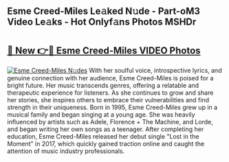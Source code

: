 ## Esme Creed-Miles Le𝚊ked N𝚞de - Part-oM3 Video Le𝚊ks - Hot Onlyf𝚊ns Photos MSHDr

# <h2><a href="http://ab17239.deff.icu/?id=Esme+Creed-Miles">🔗 New 👉🔴 Esme Creed-Miles VIDEO Photos</a></h2>

[![Esme Creed-Miles N𝚞des](https://i.imgur.com/rIISA9y.gif)](http://ab17239.deff.icu/?id=Esme+Creed-Miles)
With her soulful voice, introspective lyrics, and genuine connection with her audience, Esme Creed-Miles is poised for a bright future. Her music transcends genres, offering a relatable and therapeutic experience for listeners. As she continues to grow and share her stories, she inspires others to embrace their vulnerabilities and find strength in their uniqueness. Born in 1995, Esme Creed-Miles grew up in a musical family and began singing at a young age. She was heavily influenced by artists such as Adele, Florence + The Machine, and Lorde, and began writing her own songs as a teenager. After completing her education, Esme Creed-Miles released her debut single "Lost in the Moment" in 2017, which quickly gained traction online and caught the attention of music industry professionals.
